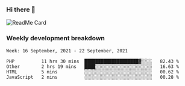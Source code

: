 ### Hi there 👋

<!--
**itzcy/itzcy** is a ✨ _special_ ✨ repository because its `README.md` (this file) appears on your GitHub profile.

Here are some ideas to get you started:

- 🔭 I’m currently working on ...
- 🌱 I’m currently learning ...
- 👯 I’m looking to collaborate on ...
- 🤔 I’m looking for help with ...
- 💬 Ask me about ...
- 📫 How to reach me: ...
- 😄 Pronouns: ...
- ⚡ Fun fact: ...
-->
![ReadMe Card](https://github-readme-stats.vercel.app/api?username=itzcy&show_icons=true&title_color=2d3198&icon_color=797cb8&text_color=24292e&bg_color=f6f8fa)

### Weekly development breakdown
<!--START_SECTION:waka-->
```text
Week: 16 September, 2021 - 22 September, 2021

PHP          11 hrs 30 mins  ████████████████████▓░░░░   82.43 % 
Other        2 hrs 19 mins   ████░░░░░░░░░░░░░░░░░░░░░   16.63 % 
HTML         5 mins          ░░░░░░░░░░░░░░░░░░░░░░░░░   00.62 % 
JavaScript   2 mins          ░░░░░░░░░░░░░░░░░░░░░░░░░   00.28 % 
```
<!--END_SECTION:waka-->
